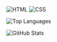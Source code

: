 

![HTML](https://img.shields.io/badge/HTML-E34F26?style=for-the-badge&logo=html5&logoColor=white)
![CSS](https://img.shields.io/badge/CSS-1572B6?style=for-the-badge&logo=css3&logoColor=white)



![Top Languages](https://github-readme-stats.vercel.app/api/top-langs/?username=blakeayye&layout=compact)

![GitHub Stats](https://github-readme-stats.vercel.app/api?username=blakeayye&show_icons=true&theme=radical)
